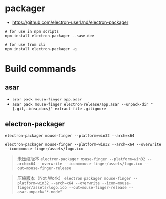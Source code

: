 ﻿# packager
- https://github.com/electron-userland/electron-packager

```
# for use in npm scripts
npm install electron-packager --save-dev

# for use from cli
npm install electron-packager -g
```

# Build commands

## asar
 - `asar pack mouse-finger app.asar`
 - `asar pack mouse-finger electron-release/app.asar --unpack-dir "{.git,.idea,docs}" extract-file .gitignore`

## electron-packager


`electron-packager mouse-finger --platform=win32 --arch=x64`

`electron-packager mouse-finger --platform=win32 --arch=x64 --overwrite --icon=mouse-finger/assets/logo.ico`

> 未压缩版本
`electron-packager mouse-finger --platform=win32 --arch=x64 --overwrite --icon=mouse-finger/assets/logo.ico --out=mouse-finger-release`

> 压缩版本（Not Work）
`electron-packager mouse-finger --platform=win32 --arch=x64 --overwrite --icon=mouse-finger/assets/logo.ico --out=mouse-finger-release --asar.unpack="*.node"`

